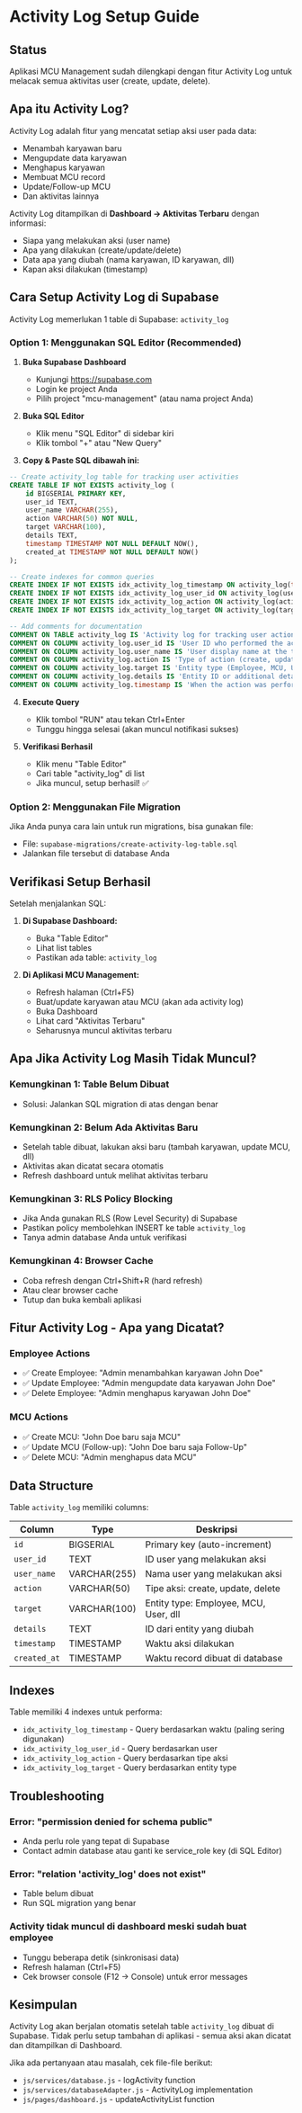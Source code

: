 # Activity Log Setup Guide

## Status

Aplikasi MCU Management sudah dilengkapi dengan fitur Activity Log untuk melacak semua aktivitas user (create, update, delete).

## Apa itu Activity Log?

Activity Log adalah fitur yang mencatat setiap aksi user pada data:
- Menambah karyawan baru
- Mengupdate data karyawan
- Menghapus karyawan
- Membuat MCU record
- Update/Follow-up MCU
- Dan aktivitas lainnya

Activity Log ditampilkan di **Dashboard → Aktivitas Terbaru** dengan informasi:
- Siapa yang melakukan aksi (user name)
- Apa yang dilakukan (create/update/delete)
- Data apa yang diubah (nama karyawan, ID karyawan, dll)
- Kapan aksi dilakukan (timestamp)

## Cara Setup Activity Log di Supabase

Activity Log memerlukan 1 table di Supabase: `activity_log`

### Option 1: Menggunakan SQL Editor (Recommended)

1. **Buka Supabase Dashboard**
   - Kunjungi https://supabase.com
   - Login ke project Anda
   - Pilih project "mcu-management" (atau nama project Anda)

2. **Buka SQL Editor**
   - Klik menu "SQL Editor" di sidebar kiri
   - Klik tombol "+" atau "New Query"

3. **Copy & Paste SQL dibawah ini:**

```sql
-- Create activity_log table for tracking user activities
CREATE TABLE IF NOT EXISTS activity_log (
    id BIGSERIAL PRIMARY KEY,
    user_id TEXT,
    user_name VARCHAR(255),
    action VARCHAR(50) NOT NULL,
    target VARCHAR(100),
    details TEXT,
    timestamp TIMESTAMP NOT NULL DEFAULT NOW(),
    created_at TIMESTAMP NOT NULL DEFAULT NOW()
);

-- Create indexes for common queries
CREATE INDEX IF NOT EXISTS idx_activity_log_timestamp ON activity_log(timestamp DESC);
CREATE INDEX IF NOT EXISTS idx_activity_log_user_id ON activity_log(user_id);
CREATE INDEX IF NOT EXISTS idx_activity_log_action ON activity_log(action);
CREATE INDEX IF NOT EXISTS idx_activity_log_target ON activity_log(target);

-- Add comments for documentation
COMMENT ON TABLE activity_log IS 'Activity log for tracking user actions on entities';
COMMENT ON COLUMN activity_log.user_id IS 'User ID who performed the action';
COMMENT ON COLUMN activity_log.user_name IS 'User display name at the time of action';
COMMENT ON COLUMN activity_log.action IS 'Type of action (create, update, delete)';
COMMENT ON COLUMN activity_log.target IS 'Entity type (Employee, MCU, User, etc)';
COMMENT ON COLUMN activity_log.details IS 'Entity ID or additional details';
COMMENT ON COLUMN activity_log.timestamp IS 'When the action was performed';
```

4. **Execute Query**
   - Klik tombol "RUN" atau tekan Ctrl+Enter
   - Tunggu hingga selesai (akan muncul notifikasi sukses)

5. **Verifikasi Berhasil**
   - Klik menu "Table Editor"
   - Cari table "activity_log" di list
   - Jika muncul, setup berhasil! ✅

### Option 2: Menggunakan File Migration

Jika Anda punya cara lain untuk run migrations, bisa gunakan file:
- File: `supabase-migrations/create-activity-log-table.sql`
- Jalankan file tersebut di database Anda

## Verifikasi Setup Berhasil

Setelah menjalankan SQL:

1. **Di Supabase Dashboard:**
   - Buka "Table Editor"
   - Lihat list tables
   - Pastikan ada table: `activity_log`

2. **Di Aplikasi MCU Management:**
   - Refresh halaman (Ctrl+F5)
   - Buat/update karyawan atau MCU (akan ada activity log)
   - Buka Dashboard
   - Lihat card "Aktivitas Terbaru"
   - Seharusnya muncul aktivitas terbaru

## Apa Jika Activity Log Masih Tidak Muncul?

### Kemungkinan 1: Table Belum Dibuat
- Solusi: Jalankan SQL migration di atas dengan benar

### Kemungkinan 2: Belum Ada Aktivitas Baru
- Setelah table dibuat, lakukan aksi baru (tambah karyawan, update MCU, dll)
- Aktivitas akan dicatat secara otomatis
- Refresh dashboard untuk melihat aktivitas terbaru

### Kemungkinan 3: RLS Policy Blocking
- Jika Anda gunakan RLS (Row Level Security) di Supabase
- Pastikan policy membolehkan INSERT ke table `activity_log`
- Tanya admin database Anda untuk verifikasi

### Kemungkinan 4: Browser Cache
- Coba refresh dengan Ctrl+Shift+R (hard refresh)
- Atau clear browser cache
- Tutup dan buka kembali aplikasi

## Fitur Activity Log - Apa yang Dicatat?

### Employee Actions
- ✅ Create Employee: "Admin menambahkan karyawan John Doe"
- ✅ Update Employee: "Admin mengupdate data karyawan John Doe"
- ✅ Delete Employee: "Admin menghapus karyawan John Doe"

### MCU Actions
- ✅ Create MCU: "John Doe baru saja MCU"
- ✅ Update MCU (Follow-up): "John Doe baru saja Follow-Up"
- ✅ Delete MCU: "Admin menghapus data MCU"

## Data Structure

Table `activity_log` memiliki columns:

| Column | Type | Deskripsi |
|--------|------|-----------|
| `id` | BIGSERIAL | Primary key (auto-increment) |
| `user_id` | TEXT | ID user yang melakukan aksi |
| `user_name` | VARCHAR(255) | Nama user yang melakukan aksi |
| `action` | VARCHAR(50) | Tipe aksi: create, update, delete |
| `target` | VARCHAR(100) | Entity type: Employee, MCU, User, dll |
| `details` | TEXT | ID dari entity yang diubah |
| `timestamp` | TIMESTAMP | Waktu aksi dilakukan |
| `created_at` | TIMESTAMP | Waktu record dibuat di database |

## Indexes

Table memiliki 4 indexes untuk performa:
- `idx_activity_log_timestamp` - Query berdasarkan waktu (paling sering digunakan)
- `idx_activity_log_user_id` - Query berdasarkan user
- `idx_activity_log_action` - Query berdasarkan tipe aksi
- `idx_activity_log_target` - Query berdasarkan entity type

## Troubleshooting

### Error: "permission denied for schema public"
- Anda perlu role yang tepat di Supabase
- Contact admin database atau ganti ke service_role key (di SQL Editor)

### Error: "relation 'activity_log' does not exist"
- Table belum dibuat
- Run SQL migration yang benar

### Activity tidak muncul di dashboard meski sudah buat employee
- Tunggu beberapa detik (sinkronisasi data)
- Refresh halaman (Ctrl+F5)
- Cek browser console (F12 → Console) untuk error messages

## Kesimpulan

Activity Log akan berjalan otomatis setelah table `activity_log` dibuat di Supabase. Tidak perlu setup tambahan di aplikasi - semua aksi akan dicatat dan ditampilkan di Dashboard.

Jika ada pertanyaan atau masalah, cek file-file berikut:
- `js/services/database.js` - logActivity function
- `js/services/databaseAdapter.js` - ActivityLog implementation
- `js/pages/dashboard.js` - updateActivityList function
